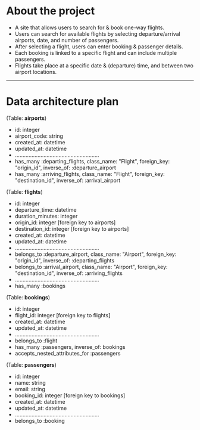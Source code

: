 # About the project

- A site that allows users to search for & book one-way flights.
- Users can search for available flights by selecting departure/arrival airports, date, and number of passengers.
- After selecting a flight, users can enter booking & passenger details.
- Each booking is linked to a specific flight and can include multiple passengers.
- Flights take place at a specific date & (departure) time, and between two airport locations.

<hr>

# Data architecture plan

(Table: **airports**)
- id: integer
- airport_code: string
- created_at: datetime
- updated_at: datetime
- ........................................................
- has_many :departing_flights, class_name: "Flight", foreign_key: "origin_id", inverse_of: :departure_airport
- has_many :arriving_flights, class_name: "Flight", foreign_key: "destination_id", inverse_of: :arrival_airport

(Table: **flights**)
- id: integer
- departure_time: datetime
- duration_minutes: integer
- origin_id: integer [foreign key to airports]
- destination_id: integer [foreign key to airports]
- created_at: datetime
- updated_at: datetime
- ........................................................
- belongs_to :departure_airport, class_name: "Airport", foreign_key: "origin_id", inverse_of: :departing_flights
- belongs_to :arrival_airport, class_name: "Airport", foreign_key: "destination_id", inverse_of: :arriving_flights
- ........................................................
- has_many :bookings

(Table: **bookings**)
- id: integer
- flight_id: integer [foreign key to flights]
- created_at: datetime
- updated_at: datetime
- ........................................................
- belongs_to :flight
- has_many :passengers, inverse_of: bookings
- accepts_nested_attributes_for :passengers

(Table: **passengers**)
- id: integer
- name: string
- email: string
- booking_id: integer [foreign key to bookings]
- created_at: datetime
- updated_at: datetime
- ........................................................
- belongs_to :booking